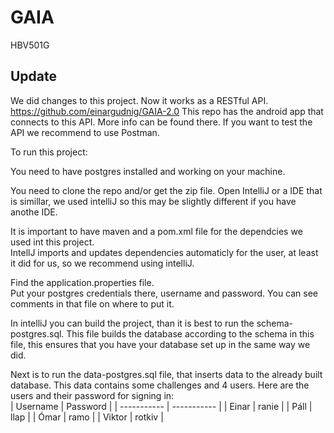 # GAIA
HBV501G


## Update
We did changes to this project. Now it works as a RESTful API. 
https://github.com/einargudnig/GAIA-2.0 This repo has the android app that connects to this API.
More info can be found there.
If you want to test the API we recommend to use Postman.


To run this project:

You need to have postgres installed and working on your machine.

You need to clone the repo and/or get the zip file. Open IntelliJ or a IDE that is simillar, we used intelliJ so this may be
slightly different if you have anothe IDE.

It is important to have maven and a pom.xml file for the dependcies we used int this project.  
IntellJ imports and updates dependencies automaticly for the user, at least it did for us, so we recommend using intelliJ.

Find the application.properties file.  
Put your postgres credentials there, username and password. You can see comments in that file on where to put it.

In intelliJ you can build the project, than it is best to run the schema-postgres.sql. This file builds the database according to the schema
in this file, this ensures that you have your database set up in the same way we did.

Next is to run the data-postgres.sql file, that inserts data to the already built database. This data contains some challenges and 4 users.
Here are the users and their password for signing in:  
| Username    | Password    |
| ----------- | ----------- |
| Einar       | ranie       |
| Páll        | llap        |
| Ómar        | ramo        |
| Viktor      | rotkiv      |
